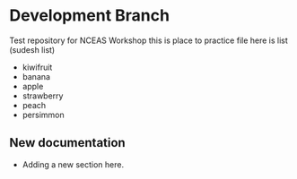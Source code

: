 # Development Branch
Test repository for NCEAS Workshop
this is place to practice file 
here is list (sudesh list)

* kiwifruit
* banana
* apple
* strawberry
* peach
* persimmon



## New documentation

- Adding a new section here.


